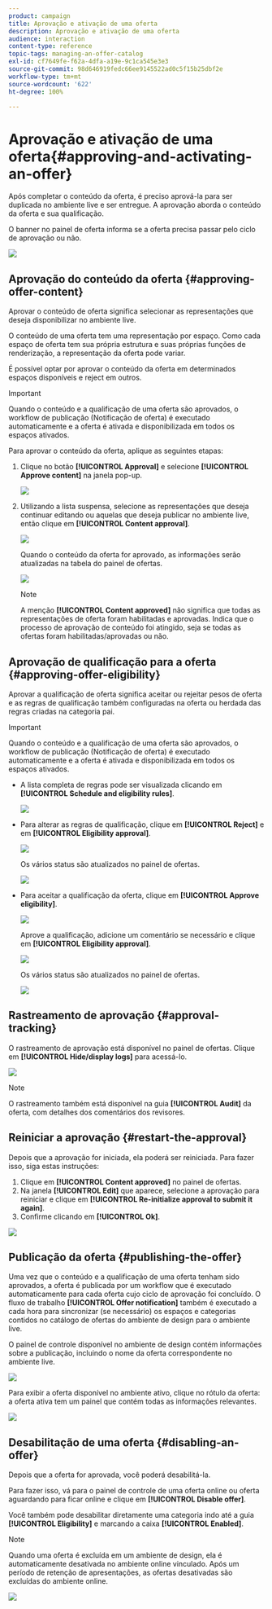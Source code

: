 ```yaml
---
product: campaign
title: Aprovação e ativação de uma oferta
description: Aprovação e ativação de uma oferta
audience: interaction
content-type: reference
topic-tags: managing-an-offer-catalog
exl-id: cf7649fe-f62a-4dfa-a19e-9c1ca545e3e3
source-git-commit: 98d646919fedc66ee9145522ad0c5f15b25dbf2e
workflow-type: tm+mt
source-wordcount: '622'
ht-degree: 100%

---
```


# Aprovação e ativação de uma oferta{#approving-and-activating-an-offer}

Após completar o conteúdo da oferta, é preciso aprová-la para ser duplicada no ambiente live e ser entregue. A aprovação aborda o conteúdo da oferta e sua qualificação.

O banner no painel de oferta informa se a oferta precisa passar pelo ciclo de aprovação ou não.

![](assets/offer_validate_001.png)

## Aprovação do conteúdo da oferta {#approving-offer-content}

Aprovar o conteúdo de oferta significa selecionar as representações que deseja disponibilizar no ambiente live.

O conteúdo de uma oferta tem uma representação por espaço. Como cada espaço de oferta tem sua própria estrutura e suas próprias funções de renderização, a representação da oferta pode variar.

É possível optar por aprovar o conteúdo da oferta em determinados espaços disponíveis e reject em outros.

>[!IMPORTANT]
>
>Quando o conteúdo e a qualificação de uma oferta são aprovados, o workflow de publicação (Notificação de oferta) é executado automaticamente e a oferta é ativada e disponibilizada em todos os espaços ativados.

Para aprovar o conteúdo da oferta, aplique as seguintes etapas:

1. Clique no botão **[!UICONTROL Approval]** e selecione **[!UICONTROL Approve content]** na janela pop-up.

   ![](assets/offer_validate_002.png)

1. Utilizando a lista suspensa, selecione as representações que deseja continuar editando ou aquelas que deseja publicar no ambiente live, então clique em **[!UICONTROL Content approval]**.

   ![](assets/offer_validate_003.png)

   Quando o conteúdo da oferta for aprovado, as informações serão atualizadas na tabela do painel de ofertas.

   ![](assets/offer_validate_004.png)

   >[!NOTE]
   >
   >A menção **[!UICONTROL Content approved]** não significa que todas as representações de oferta foram habilitadas e aprovadas. Indica que o processo de aprovação de conteúdo foi atingido, seja se todas as ofertas foram habilitadas/aprovadas ou não.

## Aprovação de qualificação para a oferta {#approving-offer-eligibility}

Aprovar a qualificação de oferta significa aceitar ou rejeitar pesos de oferta e as regras de qualificação também configuradas na oferta ou herdada das regras criadas na categoria pai.

>[!IMPORTANT]
>
>Quando o conteúdo e a qualificação de uma oferta são aprovados, o workflow de publicação (Notificação de oferta) é executado automaticamente e a oferta é ativada e disponibilizada em todos os espaços ativados.

* A lista completa de regras pode ser visualizada clicando em **[!UICONTROL Schedule and eligibility rules]**.

   ![](assets/offer_validate_005.png)

* Para alterar as regras de qualificação, clique em **[!UICONTROL Reject]** e em **[!UICONTROL Eligibility approval]**.

   ![](assets/offer_validate_007.png)

   Os vários status são atualizados no painel de ofertas.

   ![](assets/offer_validate_006.png)

* Para aceitar a qualificação da oferta, clique em **[!UICONTROL Approve eligibility]**.

   ![](assets/offer_validate_008.png)

   Aprove a qualificação, adicione um comentário se necessário e clique em **[!UICONTROL Eligibility approval]**.

   ![](assets/offer_validate_009.png)

   Os vários status são atualizados no painel de ofertas.

   ![](assets/offer_validate_010.png)

## Rastreamento de aprovação {#approval-tracking}

O rastreamento de aprovação está disponível no painel de ofertas. Clique em **[!UICONTROL Hide/display logs]** para acessá-lo.

![](assets/offer_validate_012.png)

>[!NOTE]
>
>O rastreamento também está disponível na guia **[!UICONTROL Audit]** da oferta, com detalhes dos comentários dos revisores.

## Reiniciar a aprovação {#restart-the-approval}

Depois que a aprovação for iniciada, ela poderá ser reiniciada. Para fazer isso, siga estas instruções:

1. Clique em **[!UICONTROL Content approved]** no painel de ofertas.
1. Na janela **[!UICONTROL Edit]** que aparece, selecione a aprovação para reiniciar e clique em **[!UICONTROL Re-initialize approval to submit it again]**.
1. Confirme clicando em **[!UICONTROL Ok]**.

![](assets/offer_validate_013.png)

## Publicação da oferta {#publishing-the-offer}

Uma vez que o conteúdo e a qualificação de uma oferta tenham sido aprovados, a oferta é publicada por um workflow que é executado automaticamente para cada oferta cujo ciclo de aprovação foi concluído. O fluxo de trabalho **[!UICONTROL Offer notification]** também é executado a cada hora para sincronizar (se necessário) os espaços e categorias contidos no catálogo de ofertas do ambiente de design para o ambiente live.

O painel de controle disponível no ambiente de design contém informações sobre a publicação, incluindo o nome da oferta correspondente no ambiente live.

![](assets/offer_golive_001.png)

Para exibir a oferta disponível no ambiente ativo, clique no rótulo da oferta: a oferta ativa tem um painel que contém todas as informações relevantes.

![](assets/offer_golive_002.png)

## Desabilitação de uma oferta {#disabling-an-offer}

Depois que a oferta for aprovada, você poderá desabilitá-la.

Para fazer isso, vá para o painel de controle de uma oferta online ou oferta aguardando para ficar online e clique em **[!UICONTROL Disable offer]**.

Você também pode desabilitar diretamente uma categoria indo até a guia **[!UICONTROL Eligibility]** e marcando a caixa **[!UICONTROL Enabled]**.

>[!NOTE]
>
>Quando uma oferta é excluída em um ambiente de design, ela é automaticamente desativada no ambiente online vinculado. Após um período de retenção de apresentações, as ofertas desativadas são excluídas do ambiente online.

![](assets/offer_preview_deactivate.png)
